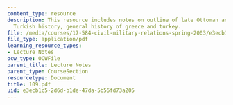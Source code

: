 ```yaml
---
content_type: resource
description: This resource includes notes on outline of late Ottoman and republican
  Turkish history, general history of greece and turkey.
file: /media/courses/17-584-civil-military-relations-spring-2003/e3ecb1c52d6db1de47da5b56fd73a205_l09.pdf
file_type: application/pdf
learning_resource_types:
- Lecture Notes
ocw_type: OCWFile
parent_title: Lecture Notes
parent_type: CourseSection
resourcetype: Document
title: l09.pdf
uid: e3ecb1c5-2d6d-b1de-47da-5b56fd73a205
---
```

